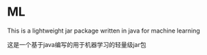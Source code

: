 # ML
This is a lightweight jar package written in java for machine learning 

这是一个基于java编写的用于机器学习的轻量级jar包
